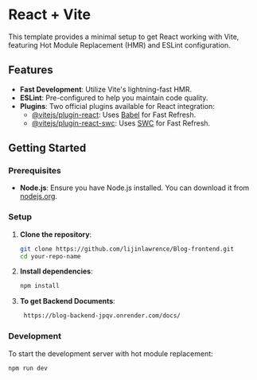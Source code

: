 # React + Vite

This template provides a minimal setup to get React working with Vite, featuring Hot Module Replacement (HMR) and ESLint configuration.

## Features

- **Fast Development**: Utilize Vite's lightning-fast HMR.
- **ESLint**: Pre-configured to help you maintain code quality.
- **Plugins**: Two official plugins available for React integration:
  - [@vitejs/plugin-react](https://github.com/vitejs/vite-plugin-react/blob/main/packages/plugin-react/README.md): Uses [Babel](https://babeljs.io/) for Fast Refresh.
  - [@vitejs/plugin-react-swc](https://github.com/vitejs/vite-plugin-react-swc): Uses [SWC](https://swc.rs/) for Fast Refresh.

## Getting Started

### Prerequisites

- **Node.js**: Ensure you have Node.js installed. You can download it from [nodejs.org](https://nodejs.org/).

### Setup

1. **Clone the repository**:

    ```sh
    git clone https://github.com/lijinlawrence/Blog-frontend.git
    cd your-repo-name
    ```

2. **Install dependencies**:

    ```sh
    npm install
    ```

3. **To get Backend Documents**:
     ```sh
      https://blog-backend-jpqv.onrender.com/docs/
    ```



### Development

To start the development server with hot module replacement:

```sh
npm run dev
